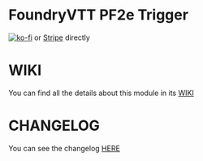 # FoundryVTT PF2e Trigger

[![ko-fi](https://ko-fi.com/img/githubbutton_sm.svg)](https://ko-fi.com/K3K6M2V13) or [Stripe](https://buy.stripe.com/cN23dy0hd0gW5nq3cc) directly

# WIKI

You can find all the details about this module in its [WIKI](https://github.com/reonZ/pf2e-trigger/wiki)

# CHANGELOG

You can see the changelog [HERE](https://github.com/reonZ/pf2e-trigger/blob/master/CHANGELOG.md)
